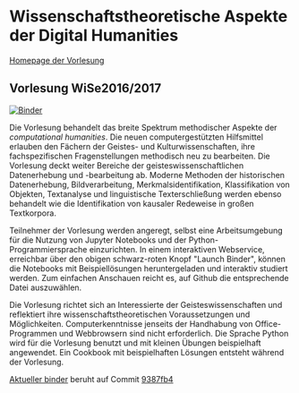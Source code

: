 # Wissenschaftstheoretische Aspekte der Digital Humanities

[Homepage der Vorlesung](https://computational-humanities.github.io/vorlesung)

## Vorlesung WiSe2016/2017

[![Binder](http://mybinder.org/badge.svg)](http://mybinder.org:/repo/computational-humanities/vorlesung)

Die Vorlesung behandelt das breite Spektrum methodischer Aspekte der *computational humanities*. Die neuen computergestützten Hilfsmittel erlauben den Fächern der Geistes- und Kulturwissenschaften, ihre fachspezifischen Fragenstellungen methodisch neu zu bearbeiten. Die Vorlesung deckt weiter Bereiche der geisteswissenschaftlichen Datenerhebung und -bearbeitung ab. Moderne Methoden der historischen Datenerhebung, Bildverarbeitung, Merkmalsidentifikation, Klassifikation von Objekten, Textanalyse und linguistische Texterschließung werden ebenso behandelt wie die Identifikation von kausaler Redeweise in großen Textkorpora.

Teilnehmer der Vorlesung werden angeregt, selbst eine Arbeitsumgebung für die Nutzung von Jupyter Notebooks und der Python-Programmiersprache einzurichten. In einem interaktiven Webservice, erreichbar über den obigen schwarz-roten Knopf "Launch Binder", können die Notebooks mit Beispiellösungen heruntergeladen und interaktiv studiert werden. Zum einfachen Anschauen reicht es, auf Github die entsprechende Datei auszuwählen.

Die Vorlesung richtet sich an Interessierte der Geisteswissenschaften und reflektiert ihre wissenschaftstheoretischen Voraussetzungen und Möglichkeiten. Computerkenntnisse jenseits der Handhabung von Office-Programmen und Webbrowsern sind nicht erforderlich. Die Sprache Python wird für die Vorlesung benutzt und mit kleinen Übungen beispielhaft angewendet. Ein Cookbook mit beispielhaften Lösungen entsteht während der Vorlesung.

[Aktueller binder](http://mybinder.org/status/computational-humanities/vorlesung) beruht auf Commit [9387fb4](https://github.com/computational-humanities/vorlesung/commit/9387fb4be39dac13813804a8fafbb4d949f9580b)
